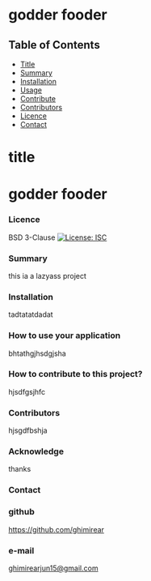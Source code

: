 # godder fooder
## Table of Contents
- [Title](#title)
- [Summary](#summary)
- [Installation](#installation)
- [Usage](#usage)
- [Contribute](#contribute)
- [Contributors](#contributors)
- [Licence](#licence)
- [Contact](#contact)
# title
# godder fooder
### Licence 

BSD 3-Clause
[![License: ISC ](https://img.shields.io/badge/License-BSD%203-Clause-blue.svg)](https://opensource.org/licenses/ISC)

### Summary 
this ia a lazyass project
### Installation 
tadtatatdadat
### How to use your application 
bhtathgjhsdgjsha 
### How to contribute to this project?
hjsdfgsjhfc
### Contributors 
hjsgdfbshja

### Acknowledge 
thanks
### Contact
### github 
https://github.com/ghimirear
### e-mail
ghimirearjun15@gmail.com
